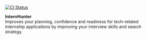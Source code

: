 [![CI Status](https://github.com/AY2021S1-CS2103T-T15-4/tp/workflows/Java%20CI/badge.svg)](https://github.com/AY2021S1-CS2103T-T15-4/tp/actions)

**InternHunter**<br>
  Improves your planning, confidence and readiness for tech-related internship applications by improving your interview skills and search strategy.
